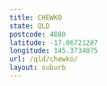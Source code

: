 ```yaml
---
title: CHEWKO
state: QLD
postcode: 4880
latitude: -17.06721287
longitude: 145.3734075
url: /qld/chewko/
layout: suburb
---
```


